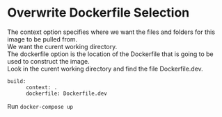 # Overwrite Dockerfile Selection
The context option specifies where we want the files and folders for this image to be pulled from.  
We want the curent working directory.  
The dockerfile option is the location of the Dockerfile that is going to be used to construct the image.  
Look in the curent working directory and find the file Dockerfile.dev.  
```
build: 
      context: .
      dockerfile: Dockerfile.dev
```
Run ```docker-compose up```
